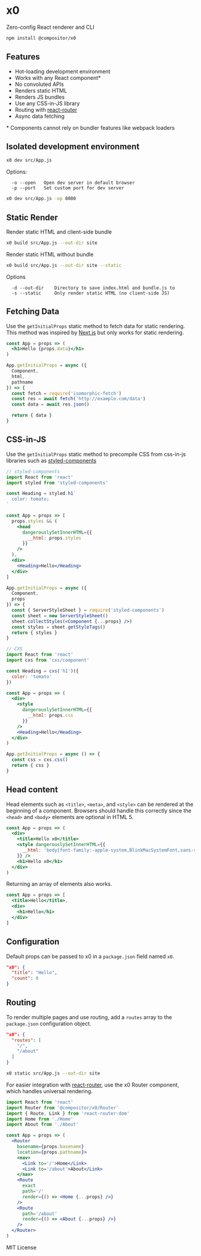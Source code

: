 
# x0

Zero-config React renderer and CLI

```sh
npm install @compositor/x0
```

## Features

- Hot-loading development environment
- Works with any React component\*
- No convoluted APIs
- Renders static HTML
- Renders JS bundles
- Use any CSS-in-JS library
- Routing with [react-router][react-router]
- Async data fetching

\* Components cannot rely on bundler features like webpack loaders


## Isolated development environment

```sh
x0 dev src/App.js
```

Options:

```
  -o --open   Open dev server in default browser
  -p --port   Set custom port for dev server
```

```sh
x0 dev src/App.js -op 8080
```


## Static Render

Render static HTML and client-side bundle

```sh
x0 build src/App.js --out-dir site
```

Render static HTML without bundle

```sh
x0 build src/App.js --out-dir site --static
```

Options

```
  -d --out-dir    Directory to save index.html and bundle.js to
  -s --static     Only render static HTML (no client-side JS)
```

## Fetching Data

Use the `getInitialProps` static method to fetch data for static rendering.
This method was inspired by [Next.js][nextjs] but only works for static rendering.

```jsx
const App = props => (
  <h1>Hello {props.data}</h1>
)

App.getInitialProps = async ({
  Component,
  html,
  pathname
}) => {
  const fetch = require('isomorphic-fetch')
  const res = await fetch('http://example.com/data')
  const data = await res.json()

  return { data }
}
```

## CSS-in-JS

Use the `getInitialProps` static method to precompile CSS from css-in-js libraries such as [styled-components][sc]

```jsx
// styled-components
import React from 'react'
import styled from 'styled-components'

const Heading = styled.h1`
  color: tomato;
`

const App = props => [
  props.styles && (
    <head
      dangerouslySetInnerHTML={{
        __html: props.styles
      }}
    />
  ),
  <div>
    <Heading>Hello</Heading>
  </div>
]

App.getInitialProps = async ({
  Component,
  props
}) => {
  const { ServerStyleSheet } = require('styled-components')
  const sheet = new ServerStyleSheet()
  sheet.collectStyles(<Component {...props} />)
  const styles = sheet.getStyleTags()
  return { styles }
}
```

```jsx
// CXS
import React from 'react'
import cxs from 'cxs/component'

const Heading = cxs('h1')({
  color: 'tomato'
})

const App = props => (
  <div>
    <style
      dangerouslySetInnerHTML={{
        __html: props.css
      }}
    />
    <Heading>Hello</Heading>
  </div>
)

App.getInitialProps = async () => {
  const css = cxs.css()
  return { css }
}
```


## Head content

Head elements such as `<title>`, `<meta>`, and `<style>` can be rendered at the beginning of a component.
Browsers should handle this correctly since the `<head>` and `<body>` elements are optional in HTML 5.

```jsx
const App = props => (
  <div>
    <title>Hello x0</title>
    <style dangerouslySetInnerHTML={{
      __html: 'body{font-family:-apple-system,BlinkMacSystemFont,sans-serif}'
    }} />
    <h1>Hello x0</h1>
  </div>
)
```

Returning an array of elements also works.

```jsx
const App = props => [
  <title>Hello</title>,
  <div>
    <h1>Hello</h1>
  </div>
]
```


## Configuration

Default props can be passed to x0 in a `package.json` field named `x0`.

```json
"x0": {
  "title": "Hello",
  "count": 0
}
```

## Routing

To render multiple pages and use routing, add a `routes` array to the `package.json` configuration object.

```json
"x0": {
  "routes": [
    "/",
    "/about"
  ]
}
```

```sh
x0 static src/App.js --out-dir site
```

For easier integration with [react-router][react-router], use the x0 Router component, which handles universal rendering.

```jsx
import React from 'react'
import Router from '@compositor/x0/Router'
import { Route, Link } from 'react-router-dom'
import Home from './Home'
import About from './About'

const App = props => (
  <Router
    basename={props.basename}
    location={props.pathname}>
    <nav>
      <Link to='/'>Home</Link>
      <Link to='/about'>About</Link>
    </nav>
    <Route
      exact
      path='/'
      render={() => <Home {...props} />}
    />
    <Route
      path='/about'
      render={() => <About {...props} />}
    />
  </Router>
)
```

MIT License

[nextjs]: https://github.com/zeit/next.js
[react-router]: https://github.com/ReactTraining/react-router
[sc]: https://github.com/styled-components/styled-components
